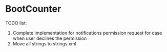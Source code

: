 # BootCounter

TODO list:
1. Complete implementation for notifications permission request for case when user declines the permission
2. Move all strings to strings.xml
